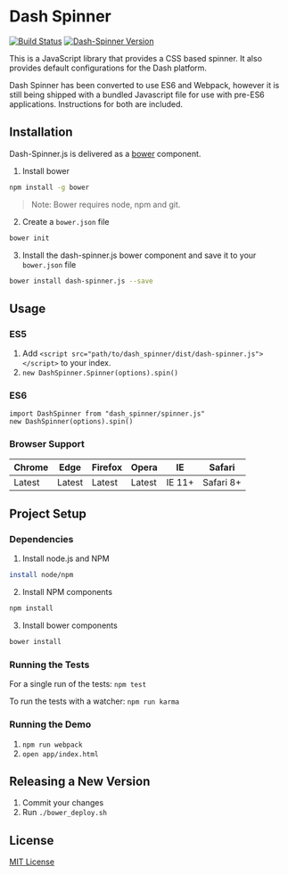 # Dash Spinner
[![Build Status](https://travis-ci.org/samaritanministries/dash-spinner.js.svg?branch=master)](https://travis-ci.org/samaritanministries/dash-spinner.js)
[![Dash-Spinner Version](https://img.shields.io/badge/Version-1.0.0-green.svg)]()

This is a JavaScript library that provides a CSS based spinner. It also provides default configurations for the Dash platform.

Dash Spinner has been converted to use ES6 and Webpack, however it is still being shipped with a bundled Javascript file for use with pre-ES6 applications. Instructions for both are included.

## Installation

Dash-Spinner.js is delivered as a [bower](bower.io) component.

1. Install bower
  ```bash
  npm install -g bower
  ```

  >Note: Bower requires node, npm and git.

2. Create a `bower.json` file
  ```bash
  bower init
  ```

3. Install the dash-spinner.js bower component and save it to your `bower.json` file
  ```bash
  bower install dash-spinner.js --save
  ```

## Usage

### ES5

1. Add `<script src="path/to/dash_spinner/dist/dash-spinner.js"></script>` to your index.
2. `new DashSpinner.Spinner(options).spin()`

### ES6

```
import DashSpinner from "dash_spinner/spinner.js"
new DashSpinner(options).spin()
```

### Browser Support

| Chrome | Edge | Firefox | Opera | IE | Safari |
|--------|------|---------|-------|----|--------|
| Latest | Latest | Latest | Latest | IE 11+ | Safari 8+ |

## Project Setup

### Dependencies

1. Install node.js and NPM

  ```bash
  install node/npm
  ```
2. Install NPM components

  ```bash
  npm install
  ```
3. Install bower components

  ```bash
  bower install
  ```

### Running the Tests

For a single run of the tests:
`npm test`

To run the tests with a watcher:
`npm run karma`

### Running the Demo

1. `npm run webpack`
2. `open app/index.html`

## Releasing a New Version

1. Commit your changes
2. Run `./bower_deploy.sh`

## License

[MIT License](LICENSE.md)
